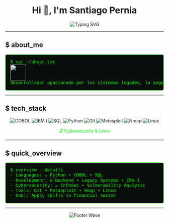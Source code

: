 <h1 align="center">Hi 👾, I'm Santiago Pernia</h1>
<p align="center">
  <img src="https://readme-typing-svg.herokuapp.com/?lines=Software+Developer+%7C+COBOL,+Python,+SQL+%7C+Cybersecurity+Enthusiast&font=Fira+Code&pause=1000&color=00FF00" alt="Typing SVG" />
</p>

---

## $ about_me
<pre style="color: #00FF00; background-color: #0A0F0B; padding: 15px; font-family: 'Courier New', monospace; border: 1px solid #00FF00; border-radius: 5px;">
$ cat ~/about.txt
<picture><img src="https://github.com/7oSkaaa/7oSkaaa/blob/main/Images/about_me.gif?raw=true" width="50px" style="vertical-align: middle;"></picture>
Desarrollador apasionado por los sistemas legados, la seguridad informática y el backend moderno. Mi objetivo es aplicar mis conocimientos en el sector financiero.
</pre>

---

## $ tech_stack
<p align="center">
  <img src="https://img.shields.io/badge/COBOL-00599C?logo=cobol&style=plastic&color=00FF00" alt="COBOL" />
  <img src="https://img.shields.io/badge/COBOL-00599C?logo=ibm i&style=plastic&color=00FF00" alt="IBM I" />
  <img src="https://img.shields.io/badge/SQL-005C84?logo=postgresql&style=plastic&color=00FF00" alt="SQL" />
  <img src="https://img.shields.io/badge/Python-3776AB?logo=python&style=plastic&color=00FF00" alt="Python" />
  <img src="https://img.shields.io/badge/Git-F05032?logo=git&style=plastic&color=00FF00" alt="Git" />
  <img src="https://img.shields.io/badge/Metasploit-FF5722?logo=metasploit&style=plastic&color=00FF00" alt="Metasploit" />
  <img src="https://img.shields.io/badge/Nmap-FF9800?logo=nmap&style=plastic&color=00FF00" alt="Nmap" />
  <img src="https://img.shields.io/badge/Linux-FCC624?logo=linux&style=plastic&color=00FF00" alt="Linux" />
</p>
<p align="center" style="color: #00FF00;">🔓 Cybersecurity & Linux </p>

---

## $ quick_overview
<pre style="color: #00FF00; background-color: #0A0F0B; padding: 15px; font-family: 'Courier New', monospace; border: 1px solid #00FF00; border-radius: 5px;">
$ overview --details
- Languages: 🐍 Python • COBOL • SQL
- Development: ⚙ Backend • Legacy Systems • Ibm I
- Cybersecurity: 🔐 InfoSec • Vulnerability Analysis
- Tools: Git • Metasploit • Nmap • Linux
- Goal: Apply skills in financial sector
</pre>


---


<p align="center">
  <img src="https://capsule-render.vercel.app/api?type=wave&color=0A0F0B,00FF00&height=100&section=footer" alt="Footer Wave" />
</p>









